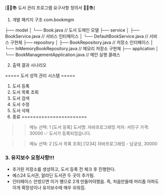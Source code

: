 [📕📖📚 도서 관리 프로그램 요구사항 정의서 📕📖📚]
1. 개발 패키지 구조
com.bookmgm

├── model
│ └── Book.java // 도서 도메인 모델
├── service
│ ├── BookService.java // 서비스 인터페이스
│ └── DefaultBookService.java // 서비스 구현체
├── repository
│ ├── BookRepository.java // 저장소 인터페이스
│ └── InMemoryBookRepository.java // 메모리 저장소 구현체
├── application
│ └── BookManagementApplication.java // 메인 실행 클래스


2. 출력 결과 시나리오

===== 도서 성적 관리 시스템 =====
1. 도서 등록
2. 도서 목록 조회
3. 도서 검색
4. 도서 수정
5. 도서 삭제
6. 종료
=======================
>> 메뉴 선택: 1
[도서 등록]
도서명: 자바프로그래밍
저자: 서민구
가격: 30000
✅ 도서가 등록되었습니다.

>> 메뉴 선택: 2
[도서 목록 조회]
[1234] 자바프로그래밍 - 남궁성, 30000


### 3. 유지보수 요청사항!!! 
- 추가된 저장소를 생성하고, 도서 등록 전 체크 후 진행한다.
- 예스24 도서관, 알라딘 도서관 두 곳이 추가됨.
- 인터페이스 안썼으면 이거 썡으로 2개 만들어야했음. 즉, 처음만들때 머리좀 아파도 이게 확장성이나 유지보수때 매우 쉬워짐.
